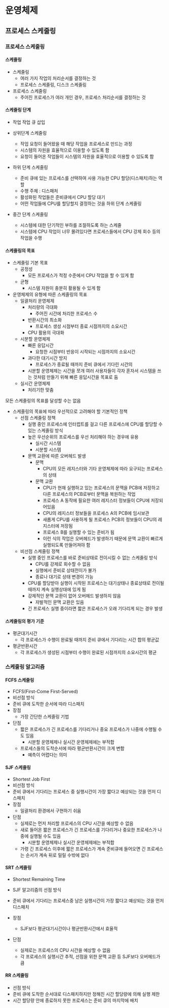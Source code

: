 # 운영체제

## 프로세스 스케줄링

### 프로세스 스케줄링

#### 스케줄링

- 스케줄링
  - 여러 가지 작업의 처리순서를 결정하는 것
  - 프로세스 스케줄링, 디스크 스케줄링
- 프로세스 스케줄링
  - 주어진 프로세스가 여러 개인 경우, 프로세스 처리순서를 결정하는 것

#### 스케줄링 단계

- 작업 작업 큐 삽입

- 상위단계 스케줄링
  - 작업 요청이 들어왔을 때 해당 작업을 프로세스로 만드는 과정
  - 시스템의 자원을 효율적으로 이용할 수 있도록 함
  - 요청이 들어온 작업들이 시스템의 자원을 효율적으로 이용할 수 있도록 함
- 하위 단계 스케줄링
  - 준비 큐에 있는 프로세스를 선택하여 사용 가능한 CPU 할당(디스패치)하는 역할
  - 수행 주체 : 디스패처
  - 활성화된 작업들은 준비큐에서 CPU 할당 대기
  - 어떤 작업들에 CPU를 할당할지 결정하는 것을 하위 단계 스케줄링
- 중간 단계 스케줄링
  - 시스템에 대한 단기적인 부하를 조절하도록 하는 스케줄
  - 시스템에 CPU 작업이 너무 몰려있다면 프로세스들에서 CPU 강제 회수 등의 작업을 수행

#### 스케줄링의 목표

- 스케줄링 기본 목표
  - 공정성
    - 모든 프로세스가 적정 수준에서 CPU 작업을 할 수 있게 함
  - 균형
    - 시스템 자원이 충분히 활용될 수 있게 함
- 운영체제의 유형에 따른 스케줄링의 목표
  - 일괄처리 운영체제
    - 처리량의 극대화
      - 주어진 시간에 처리한 프로세스 수
    - 반환시간의 최소화
      - 프로세스 생성 시점부터 종료 시점까지의 소요시간
    - CPU 활용의 극대화
  - 시분할 운영체제
    - 빠른 응답시간
      - 요청한 시점부터 반응이 시작되는 시점까지의 소요시간
    - 과다한 대기시간 방지
      - 프로세스가 종료될 때까지 준비 큐에서 기다린 시간의 
    - 시분할 운영체제는 시간을 쪼개 여러 사용자들이 각자 혼자서 시스템을 쓰는 것처럼 만들기 위해 빠른 응답시간을 목표로 둠
  - 실시간 운영체제
    - 처리기한 맞춤

모든 스케줄링의 목표를 달성할 수는 없음

- 스케줄링의 목표에 따라 우선적으로 고려해야 할 기본적인 정책
  - 선점 스케줄링 정책
    - 실행 중인 프로세스에 인터럽트를 걸고 다른 프로세스에 CPU를 할당할 수 있는 스케줄링 방식
    - 높은 우선순위의 프로세스를 우선 처리해야 하는 경우에 유용
      - 실시간 시스템
      - 시분할 시스템
    - 문맥 교환에 따른 오버헤드 발생
      - 문맥
        - CPU의 모든 레지스터와 기타 운영체제에 따라 요구되는 프로세스의 상태
      - 문맥 교환
        - CPU가 현재 실행하고 있는 프로세스의 문맥을 PCB에 저장하고 다른 프로세스의 PCB로부터 문맥을 복원하는 작업
        - 프로세스 A 동작에 필요한 여러 레지스터 정보들이 CPU에 저장되어있음
        - CPU의 레지스터 정보들을 프로세스 A의 PCB에 임시보관
        - 새롭게 CPU를 사용하게 될 프로세스 PCB의 정보들이 CPU의 레지스터에 저장됨
        - 프로세스 B를 실행할 수 있는 준비가 됨
        - 이런 식의 작업은 오버헤드가 발생하기 때문에 문맥 교환이 빠르게 실행되도록 만들어져야 함
  - 비선점 스케줄링 정책
    - 실행 중인 프로세스를 바로 준비상태로 전이시킬 수 없는 스케줄링 방식
      - CPU를 강제로 회수할 수 없음
      - 실행에서 준비로 상태전이가 불가
      - 종료나 대기로 상태 변경이 가능
    - CPU를 할당받아 실행이 시작된 프로세스는 대기상태나 종료상태로 전이될 때까지 계속 실행상태에 있게 됨
    - 강제적인 문맥 교환이 없어 오버헤드 발생하지 않음
      - 자발적인 문맥 교환은 있음
    - 긴 프로세스 실행 중이라면 짧은 프로세스가 오래 기다리게 되는 경우 발생

#### 스케줄링의 평가 기준

- 평균대기시간
  - 각 프로세스가 수행이 완료될 때까지 준비 큐에서 기다리는 시간 합의 평균값
- 평균반환시간
  - 각 프로세스가 생성된 시점부터 수행이 완료된 시점까지의 소요시간의 평균

### 스케줄링 알고리즘

#### FCFS 스케줄링

- FCFS(First-Come First-Served)
- 비선점 방식
- 준비 큐에 도착한 순서에 따라 디스패치
- 장점
  - 가장 간단한 스케줄링 기법
- 단점
  - 짧은 프로세스가 긴 프로세스를 기다리거나 중요 프로세스가 나중에 수행될 수도 있음
    - 시분할 운영체제나 실시간 운영체제에는 부적합
  - 프로세스들의 도착순서에 따라 평균반환시간이 크게 변함
    - 예측이 어렵다는 의미

#### SJF 스케줄링

- Shortest Job First
- 비선점 방식
- 준비 큐에서 기다리는 프로세스 중 실행시간이 가장 짧다고 예상되는 것을 먼저 디스패치
- 장점
  - 일괄처리 환경에서 구현하기 쉬움
- 단점
  - 실제로는 먼저 처리할 프로세스의 CPU 시간을 예상할 수 없음
  - 새로 들어온 짧은 프로세스가 긴 프로세스를 기다리거나 중요한 프로세스가 나중에 실행될 수도 있음
    - 시분할 운영체제나 실시간 운영체제에는 부적합
  - 가령 긴 프로세스 이후에 짧은 프로세스가 계속 준비큐에 들어오면 긴 프로세스는 순서가 계속 뒤로 밀릴 수밖에 없다

#### SRT 스케줄링

- Shortest Remaining Time
- SJF 알고리즘의 선점 방식
- 준비 큐에서 기다리는 프로세스중 남은 실행시간이 가장 짧다고 예상되는 것을 먼저 디스패치

- 장점
  - SJF보다 평균대기시간이나 평균반환시간에서 효율적
- 단점
  - 실제로는 프로세스의 CPU 시간을 예상할 수 없음
  - 각 프로세스의 실행시간 추적, 선점을 위한 문맥 교환 등 SJF보다 오버헤드가 큼

#### RR 스케줄링

- 선점 방식
- 준비 큐에 도착한 순서대로 디스패치하지만 정해진 시간 할당량에 의해 실행 제한
- 시간 할당량 안에 종료하지 못한 프로세스는 준비 큐의 마지막에 배치
